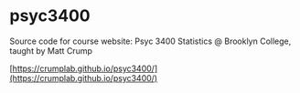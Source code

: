 # psyc3400

Source code for course website: Psyc 3400 Statistics @ Brooklyn College, taught by Matt Crump

[https://crumplab.github.io/psyc3400/](https://crumplab.github.io/psyc3400/)
